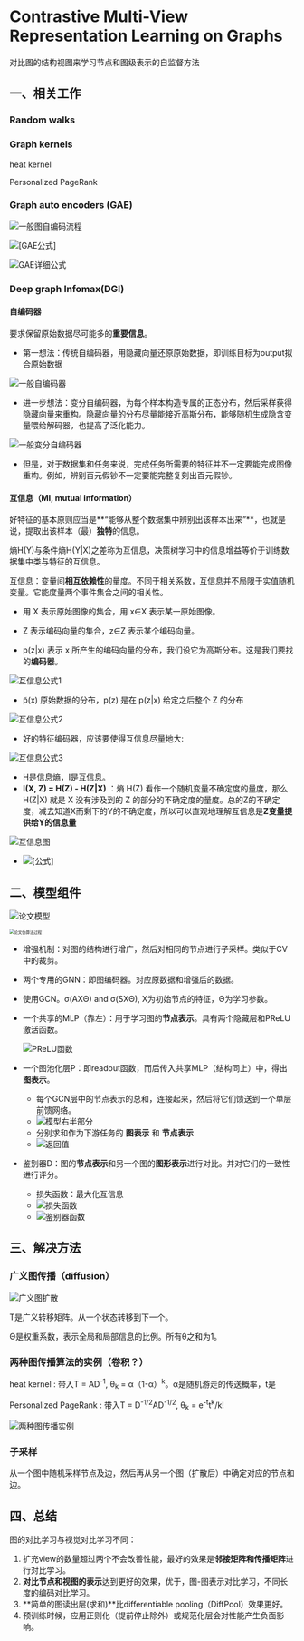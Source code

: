 

# Contrastive Multi-View Representation Learning on Graphs

对比图的结构视图来学习节点和图级表示的自监督方法





## 一、相关工作

### Random walks

### Graph kernels

heat kernel

Personalized PageRank

### Graph auto encoders (GAE)

![一般图自编码流程](https://pic1.zhimg.com/80/v2-d9c5e951f11f291f5ccb133a2891b4d0_1440w.jpg)

![[GAE公式]](https://www.zhihu.com/equation?tex=%5Cmathbf%7BZ%7D+%3D+%5Cmathrm%7BGCN%7D%28%5Cmathbf%7BX%7D%2C+%5Cmathbf%7BA%7D%29+%5C%5C)

![GAE详细公式](https://www.zhihu.com/equation?tex=%5Cmathrm%7BGCN%7D%28%5Cmathbf%7BX%7D%2C+%5Cmathbf%7BA%7D%29+%3D+%5Ctilde%7B%5Cmathbf%7BA%7D%7D+%5Cmathrm%7BReLU%7D+%28%5Ctilde%7B%5Cmathbf%7BA%7D%7D%5Cmathbf%7BXW_0%7D%29%5Cmathbf%7BW_1%7D+%5C%5C)

### Deep graph Infomax(DGI)

#### 自编码器

要求保留原始数据尽可能多的**重要信息**。

- 第一想法：传统自编码器，用隐藏向量还原原始数据，即训练目标为output拟合原始数据

![一般自编码器](https://bkimg.cdn.bcebos.com/pic/4d086e061d950a7b988f021904d162d9f3d3c9b1?x-bce-process=image/watermark,image_d2F0ZXIvYmFpa2UxODA=,g_7,xp_5,yp_5/format,f_auto)

- 进一步想法：变分自编码器，为每个样本构造专属的正态分布，然后采样获得隐藏向量来重构。隐藏向量的分布尽量能接近高斯分布，能够随机生成隐含变量喂给解码器，也提高了泛化能力。

![一般变分自编码器](https://img-blog.csdnimg.cn/20181128111509647.png?x-oss-process=image/watermark,type_ZmFuZ3poZW5naGVpdGk,shadow_10,text_aHR0cHM6Ly9ibG9nLmNzZG4ubmV0L3FxXzMxODk1OTQz,size_16,color_FFFFFF,t_70)

- 但是，对于数据集和任务来说，完成任务所需要的特征并不一定要能完成图像重构。例如，辨别百元假钞不一定要能完整复刻出百元假钞。



#### 互信息（MI, mutual information）

好特征的基本原则应当是**“能够从整个数据集中辨别出该样本出来”**，也就是说，提取出该样本（最）**独特**的信息。

熵H(Y)与条件熵H(Y|X)之差称为互信息，决策树学习中的信息增益等价于训练数据集中类与特征的互信息。

互信息：变量间**相互依赖性**的量度。不同于相关系数，互信息并不局限于实值随机变量。它能度量两个事件集合之间的相关性。

- 用 X 表示原始图像的集合，用 x∈X 表示某一原始图像。

- Z 表示编码向量的集合，z∈Z 表示某个编码向量。

- p(z|x) 表示 x 所产生的编码向量的分布，我们设它为高斯分布。这是我们要找的**编码器**。

![互信息公式1](https://pic3.zhimg.com/80/v2-8a4a3dd7b5b75e2160ec0b8130ca1502_1440w.jpg)

- p̃(x) 原始数据的分布，p(z) 是在 p(z|x) 给定之后整个 Z 的分布

![互信息公式2](https://pic1.zhimg.com/80/v2-6c2b5c4769d44a82439dbe2c934a5fc4_1440w.jpg)

- 好的特征编码器，应该要使得互信息尽量地大:

![互信息公式3](https://pic4.zhimg.com/80/v2-50902c9abfcf086cb253199e31b2322f_1440w.jpg)

- H是信息熵，I是互信息。  
- **I(X, Z) = H(Z) - H(Z|X)**  ：熵 H(Z) 看作一个随机变量不确定度的量度，那么 H(Z|X) 就是 X 没有涉及到的 Z 的部分的不确定度的量度。总的Z的不确定度，减去知道X而剩下的Y的不确定度，所以可以直观地理解互信息是**Z变量提供给Y的信息量**

![互信息图](https://www.omegaxyz.com/wp-content/uploads/2018/08/MI5.png)

- ![[公式]](https://www.zhihu.com/equation?tex=I%28X%3BY%29%3DKL%28p%28x%2Cy%29+%7C%7C+p%28x%29p%28y%29%29)

## 二、模型组件

![论文模型](https://raw.githubusercontent.com/Iamfxz/picRepos/master/imgs/image-20210303232919140.png)

<img src="https://raw.githubusercontent.com/Iamfxz/picRepos/master/imgs/image-20210304013905369.png" alt="论文伪算法过程" style="zoom:50%;" />

- 增强机制：对图的结构进行增广，然后对相同的节点进行子采样。类似于CV中的裁剪。
- 两个专用的GNN：即图编码器。对应原数据和增强后的数据。
  
- 使用GCN。σ(AXΘ)  and  σ(SXΘ), X为初始节点的特征，Θ为学习参数。
  
- 一个共享的MLP（靠左）：用于学习图的**节点表示**。具有两个隐藏层和PReLU激活函数。

  ![PReLU函数](https://raw.githubusercontent.com/Iamfxz/picRepos/master/imgs/image-20210303201008592.png)

- 一个图池化层P：即readout函数，而后传入共享MLP（结构同上）中，得出**图表示**。

  - 每个GCN层中的节点表示的总和，连接起来，然后将它们馈送到一个单层前馈网络。
  - ![模型右半部分](https://raw.githubusercontent.com/Iamfxz/picRepos/master/imgs/image-20210304165113887.png)
  - 分别求和作为下游任务的  **图表示**  和  **节点表示**
  - ![返回值](https://raw.githubusercontent.com/Iamfxz/picRepos/master/imgs/image-20210303234236283.png)

- 鉴别器D：图的**节点表示**和另一个图的**图形表示**进行对比。并对它们的一致性进行评分。

  - 损失函数：最大化互信息
  - ![损失函数](https://raw.githubusercontent.com/Iamfxz/picRepos/master/imgs/image-20210303235501903.png)
  - ![鉴别器函数](https://raw.githubusercontent.com/Iamfxz/picRepos/master/imgs/image-20210304013125246.png)




## 三、解决方法

### 广义图传播（diffusion）

![广义图扩散](https://raw.githubusercontent.com/Iamfxz/picRepos/master/imgs/image-20210303185525804.png)

T是广义转移矩阵。从一个状态转移到下一个。

Θ是权重系数，表示全局和局部信息的比例。所有θ之和为1。

### 两种图传播算法的实例（卷积？）

 heat kernel : 带入T = AD<sup>-1</sup>, θ<sub>k</sub> = α（1-α）<sup>k</sup>。α是随机游走的传送概率，t是

Personalized PageRank : 带入T = D<sup>-1/2</sup>AD<sup>-1/2</sup>, θ<sub>k</sub> = e<sup>-t</sup>t<sup>k</sup>/k!

![两种图传播实例](https://raw.githubusercontent.com/Iamfxz/picRepos/master/imgs/image-20210303185803768.png)

### 子采样

从一个图中随机采样节点及边，然后再从另一个图（扩散后）中确定对应的节点和边。



## 四、总结

图的对比学习与视觉对比学习不同：

1. 扩充view的数量超过两个不会改善性能，最好的效果是**邻接矩阵和传播矩阵**进行对比学习。
2. **对比节点和视图的表示**达到更好的效果，优于，图-图表示对比学习，不同长度的编码对比学习。
3. **简单的图读出层(求和)**比differentiable pooling（DiffPool）效果更好。
4. 预训练时候，应用正则化（提前停止除外）或规范化层会对性能产生负面影响。

